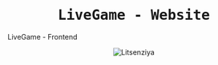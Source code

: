 <h1 align="center">
    <samp>LiveGame - Website</samp>
</h1>

LiveGame - Frontend

<p align="center">
    <img alt="Litsenziya" src="https://img.shields.io/github/license/livegame-esports/frontend?color=%23fff&label=Litsenziya&style=flat-square" />
</p>
